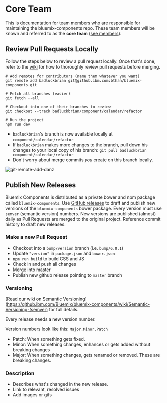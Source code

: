 # Core Team

This is documentation for team members who are responsible for maintaining the bluemix-components repo. These team members will be known and referred to as the **core team** ([see members](https://github.ibm.com/orgs/Bluemix/teams/bluemix-components-core-team)).

## Review Pull Requests Locally

Follow the steps below to review a pull request locally.
Once that's done, refer to the [wiki](https://github.ibm.com/Bluemix/bluemix-components/wiki/Review-Pull-Requests) for how to thoroughly review pull requests before merging.

```
# Add remotes for contributors (name them whatever you want)
git remote add badluckbrian git@github.ibm.com:bthan/bluemix-components.git

# Fetch all branches (easier)
git fetch --all

# Checkout into one of their branches to review
git checkout --track badluckbrian/component/calendar/refactor

# Run the project
npm run dev
```
* `badluckbrian`'s branch is now available locally at `component/calendar/refactor`
* If `badluckbrian` makes more changes to the branch, pull down his changes to your local copy of his branch: `git pull badluckbrian component/calendar/refactor`
* Don't worry about merge commits *you* create on this branch locally.

![git-remote-add-danz](https://uploads.github.ibm.com/github-enterprise-assets/0000/0076/0000/4629/5b4152b8-9da1-11e5-8a52-2bdb16b66ae4.gif)

## Publish New Releases

Bluemix Components is distributed as a private bower and npm package called `bluemix-components`. Use [GitHub releases](https://github.ibm.com/Bluemix/bluemix-components/releases) to draft and publish new versions of the `bluemix-components` bower package. Every version must use `semver` (semantic version) numbers. New versions are published (almost) daily as Pull Requests are merged to the original project. Reference commit history to draft new releases.

### Make a new Pull Request

- Checkout into a `bump/version` branch (i.e. `bump/6.0.1`)
- Update `"version"` in `package.json` and `bower.json`
- `npm run build` to build CSS and JS
- Check in and push all changes
- Merge into master
- Publish new github release pointing to `master` branch

### Versioning

[Read our wiki on Semantic Versioning](https://github.ibm.com/Bluemix/bluemix-components/wiki/Semantic-Versioning-(semver) for full details.

Every release needs a new version number.

Version numbers look like this: `Major.Minor.Patch`
* Patch: When something gets fixed.
* Minor: When something changes, enhances or gets added without breaking changes
* Major: When something changes, gets renamed or removed. These are breaking changes.

### Description

* Describes what's changed in the new release.
* Link to relevant, resolved issues
* Add images or gifs
